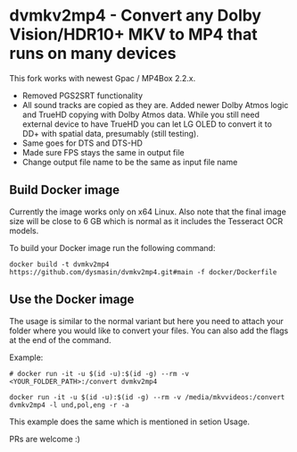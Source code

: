 # dvmkv2mp4 - Convert any Dolby Vision/HDR10+ MKV to MP4 that runs on many devices

This fork works with newest Gpac / MP4Box 2.2.x.
- Removed PGS2SRT functionality
- All sound tracks are copied as they are. Added newer Dolby Atmos logic and TrueHD copying with Dolby Atmos data. While you still need external device to have TrueHD you can let LG OLED to convert it to DD+ with spatial data, presumably (still testing).
- Same goes for DTS and DTS-HD
- Made sure FPS stays the same in output file
- Change output file name to be the same as input file name

## Build Docker image
Currently the image works only on x64 Linux. Also note that the final image size will be close to 6 GB which is normal as it includes the Tesseract OCR models.

To build your Docker image run the following command:
```
docker build -t dvmkv2mp4  https://github.com/dysmasin/dvmkv2mp4.git#main -f docker/Dockerfile
```
## Use the Docker image
The usage is similar to the normal variant but here you need to attach your folder where you would like to convert your files. You can also add the flags at the end of the command.

Example:
```
# docker run -it -u $(id -u):$(id -g) --rm -v <YOUR_FOLDER_PATH>:/convert dvmkv2mp4

docker run -it -u $(id -u):$(id -g) --rm -v /media/mkvvideos:/convert dvmkv2mp4 -l und,pol,eng -r -a
```
This example does the same which is mentioned in setion Usage.


PRs are welcome :)
